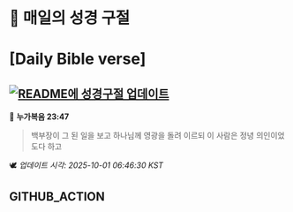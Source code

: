# 🙏 매일의 성경 구절
# [Daily Bible verse]
## [![README에 성경구절 업데이트](https://github.com/DONGSUKA/first_test/actions/workflows/update-readme-bible.yml/badge.svg)](https://github.com/DONGSUKA/first_test/actions/workflows/update-readme-bible.yml)
<!-- START_BIBLE_VERSE -->
📖 **누가복음 23:47**
> 백부장이 그 된 일을 보고 하나님께 영광을 돌려 이르되 이 사람은 정녕 의인이었도다 하고

🕊️ _업데이트 시각: 2025-10-01 06:46:30 KST_
  <!-- END_BIBLE_VERSE -->
## GITHUB_ACTION
